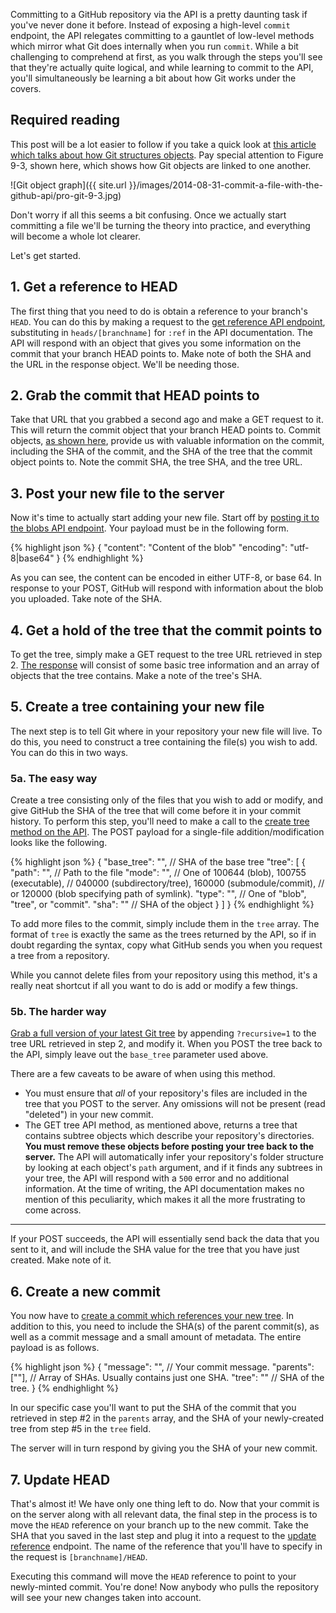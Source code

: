 Committing to a GitHub repository via the API is a pretty daunting task if you've never done it before. Instead of exposing a high-level `commit` endpoint, the API relegates committing to a gauntlet of low-level methods which mirror what Git does internally when you run `commit`. While a bit challenging to comprehend at first, as you walk through the steps you'll see that they're actually quite logical, and while learning to commit to the API, you'll simultaneously be learning a bit about how Git works under the covers.

## Required reading

This post will be a lot easier to follow if you take a quick look at [this article which talks about how Git structures objects](http://git-scm.com/book/en/Git-Internals-Git-Objects). Pay special attention to Figure 9-3, shown here, which shows how Git objects are linked to one another.

![Git object graph]({{ site.url }}/images/2014-08-31-commit-a-file-with-the-github-api/pro-git-9-3.jpg)

Don't worry if all this seems a bit confusing. Once we actually start committing a file we'll be turning the theory into practice, and everything will become a whole lot clearer.

Let's get started.

## 1. Get a reference to HEAD

The first thing that you need to do is obtain a reference to your branch's `HEAD`. You can do this by making a request to the [get reference API endpoint](https://developer.github.com/v3/git/refs/#get-a-reference), substituting in `heads/[branchname]` for `:ref` in the API documentation. The API will respond with an object that gives you some information on the commit that your branch HEAD points to. Make note of both the SHA and the URL in the response object. We'll be needing those.

## 2. Grab the commit that HEAD points to

Take that URL that you grabbed a second ago and make a GET request to it. This will return the commit object that your branch HEAD points to. Commit objects, [as shown here](https://developer.github.com/v3/git/commits/#response), provide us with valuable information on the commit, including the SHA of the commit, and the SHA of the tree that the commit object points to. Note the commit SHA, the tree SHA, and the tree URL.

## 3. Post your new file to the server

Now it's time to actually start adding your new file. Start off by [posting it to the blobs API endpoint](https://developer.github.com/v3/git/blobs/#create-a-blob). Your payload must be in the following form.
	
{% highlight json %}
{
  "content": "Content of the blob"
  "encoding": "utf-8|base64"
}
{% endhighlight %}
  
As you can see, the content can be encoded in either UTF-8, or base 64. In response to your POST, GitHub will respond with information about the blob you uploaded. Take note of the SHA.

## 4. Get a hold of the tree that the commit points to

To get the tree, simply make a GET request to the tree URL retrieved in step 2. [The response](https://developer.github.com/v3/git/trees/#get-a-tree) will consist of some basic tree information and an array of objects that the tree contains. Make a note of the tree's SHA.

## 5. Create a tree containing your new file

The next step is to tell Git where in your repository your new file will live. To do this, you need to construct a tree containing the file(s) you wish to add. You can do this in two ways.

### 5a. The easy way

Create a tree consisting only of the files that you wish to add or modify, and give GitHub the SHA of the tree that will come before it in your commit history. To perform this step, you'll need to make a call to the [create tree method on the API](https://developer.github.com/v3/git/trees/#create-a-tree). The POST payload for a single-file addition/modification looks like the following.

{% highlight json %}
{
  "base_tree": "",	// SHA of the base tree
  "tree": [
    {
      "path": "",	// Path to the file
      "mode": "",	// One of 100644 (blob), 100755 (executable),
					// 040000 (subdirectory/tree), 160000 (submodule/commit),
					// or 120000 (blob specifying path of symlink).
      "type": "",	// One of "blob", "tree", or "commit".
      "sha": ""		// SHA of the object
    }
  ]
}
{% endhighlight %}

To add more files to the commit, simply include them in the `tree` array. The format of `tree` is exactly the same as the trees returned by the API, so if in doubt regarding the syntax, copy what GitHub sends you when you request a tree from a repository.

While you cannot delete files from your repository using this method, it's a really neat shortcut if all you want to do is add or modify a few things.

### 5b. The harder way

[Grab a full version of your latest Git tree](https://developer.github.com/v3/git/trees/#get-a-tree-recursively) by appending `?recursive=1` to the tree URL retrieved in step 2, and modify it. When you POST the tree back to the API, simply leave out the `base_tree` parameter used above.

There are a few caveats to be aware of when using this method.

+ You must ensure that *all* of your repository's files are included in the tree that you POST to the server. Any omissions will not be present (read "deleted") in your new commit.
+ The GET tree API method, as mentioned above, returns a tree that contains subtree objects which describe your repository's directories. **You must remove these objects before posting your tree back to the server.** The API will automatically infer your repository's folder structure by looking at each object's `path` argument, and if it finds any subtrees in your tree, the API will respond with a `500` error and no additional information. At the time of writing, the API documentation makes no mention of this peculiarity, which makes it all the more frustrating to come across.

---

If your POST succeeds, the API will essentially send back the data that you sent to it, and will include the SHA value for the tree that you have just created. Make note of it.

## 6. Create a new commit

You now have to [create a commit which references your new tree](https://developer.github.com/v3/git/commits/#create-a-commit). In addition to this, you need to include the SHA(s) of the parent commit(s), as well as a commit message and a small amount of metadata. The entire payload is as follows.

{% highlight json %}
{
  "message": "",	// Your commit message.
  "parents": [""],	// Array of SHAs. Usually contains just one SHA.
  "tree": ""		// SHA of the tree.
}
{% endhighlight %}

In our specific case you'll want to put the SHA of the commit that you retrieved in step #2 in the `parents` array, and the SHA of your newly-created tree from step #5 in the `tree` field.

The server will in turn respond by giving you the SHA of your new commit.

## 7. Update HEAD

That's almost it! We have only one thing left to do. Now that your commit is on the server along with all relevant data, the final step in the process is to move the `HEAD` reference on your branch up to the new commit. Take the SHA that you saved in the last step and plug it into a request to the [update reference](https://developer.github.com/v3/git/refs/#update-a-reference) endpoint. The name of the reference that you'll have to specify in the request is `[branchname]/HEAD`.

Executing this command will move the `HEAD` reference to point to your newly-minted commit. You're done! Now anybody who pulls the repository will see your new changes taken into account.